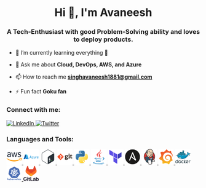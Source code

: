 <h1 align="center">Hi 👋, I'm Avaneesh</h1>
<h3 align="center">A Tech-Enthusiast with good Problem-Solving ability and loves to deploy products.</h3>

- 🌱 I’m currently learning everything 🤣

- 💬 Ask me about **Cloud, DevOps, AWS, and Azure**

- 📫 How to reach me **singhavaneesh1881@gmail.com**

- ⚡ Fun fact **Goku fan**

<h3 align="left">Connect with me:</h3>
<p align="left">
  <a href="https://www.linkedin.com/in/avaneesh-singh-117350166/" target="blank">
    <img src="https://img.icons8.com/color/48/000000/linkedin.png" alt="LinkedIn" />
  </a>
  <a href="https://twitter.com/avaneesh1999" target="blank">
    <img src="https://img.icons8.com/color/48/000000/twitter.png" alt="Twitter" />
  </a>
</p>


<h3 align="left">Languages and Tools:</h3>
<p align="left">
  <a href="https://aws.amazon.com" target="_blank">
    <img src="https://raw.githubusercontent.com/devicons/devicon/master/icons/amazonwebservices/amazonwebservices-original-wordmark.svg" alt="aws" width="40" height="40"/>
  </a>
  <a href="https://azure.microsoft.com" target="_blank">
    <img src="https://raw.githubusercontent.com/devicons/devicon/master/icons/azure/azure-original-wordmark.svg" alt="azure" width="40" height="40"/>
  </a>
  <a href="https://www.gnu.org/software/bash/" target="_blank">
    <img src="https://raw.githubusercontent.com/devicons/devicon/master/icons/bash/bash-original.svg" alt="shell scripting" width="40" height="40"/>
  </a>
  <a href="https://git-scm.com/" target="_blank">
    <img src="https://raw.githubusercontent.com/devicons/devicon/master/icons/git/git-original-wordmark.svg" alt="git" width="40" height="40"/>
  </a>
  <a href="https://www.python.org" target="_blank">
    <img src="https://raw.githubusercontent.com/devicons/devicon/master/icons/python/python-original.svg" alt="python" width="40" height="40"/>
  </a>
  <a href="https://www.java.com" target="_blank">
    <img src="https://raw.githubusercontent.com/devicons/devicon/master/icons/java/java-original.svg" alt="java" width="40" height="40"/>
  </a>
  <a href="https://www.terraform.io" target="_blank">
    <img src="https://raw.githubusercontent.com/devicons/devicon/master/icons/terraform/terraform-original.svg" alt="terraform" width="40" height="40"/>
  </a>
  <a href="https://www.ansible.com" target="_blank">
    <img src="https://raw.githubusercontent.com/devicons/devicon/master/icons/ansible/ansible-original.svg" alt="ansible" width="40" height="40"/>
  </a>
  <a href="https://jenkins.io" target="_blank">
    <img src="https://raw.githubusercontent.com/devicons/devicon/master/icons/jenkins/jenkins-original.svg" alt="jenkins" width="40" height="40"/>
  </a>
  <a href="https://www.grafana.com" target="_blank">
    <img src="https://raw.githubusercontent.com/devicons/devicon/master/icons/grafana/grafana-original.svg" alt="grafana" width="40" height="40"/>
  </a>
  <a href="https://www.docker.com" target="_blank">
    <img src="https://raw.githubusercontent.com/devicons/devicon/master/icons/docker/docker-original-wordmark.svg" alt="docker" width="40" height="40"/>
  </a>
  <a href="https://kubernetes.io" target="_blank">
    <img src="https://raw.githubusercontent.com/devicons/devicon/master/icons/kubernetes/kubernetes-plain-wordmark.svg" alt="kubernetes" width="40" height="40"/>
  </a>
  <a href="https://about.gitlab.com/topics/ci-cd/" target="_blank">
    <img src="https://raw.githubusercontent.com/devicons/devicon/master/icons/gitlab/gitlab-original-wordmark.svg" alt="GitLab CI/CD" width="40" height="40"/>
  </a>
</p>


<!-- <summary>:zap: GitHub Stats</summary> -->

<!--  <img align="left" alt="codeSTACKr's GitHub Stats" src="https://github-readme-stats.vercel.app/api?username=Udai1931&theme=react&show_icons=true&hide=stars,issues" /> -->
